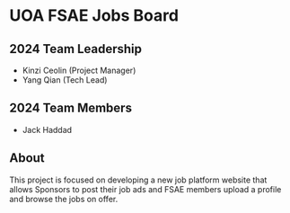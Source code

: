 # UOA FSAE Jobs Board

## 2024 Team Leadership

- Kinzi Ceolin (Project Manager)
- Yang Qian (Tech Lead)

## 2024 Team Members
- Jack Haddad

## About

This project is focused on developing a new job platform website that allows Sponsors to post their job ads and FSAE members upload a profile and browse the jobs on offer.
